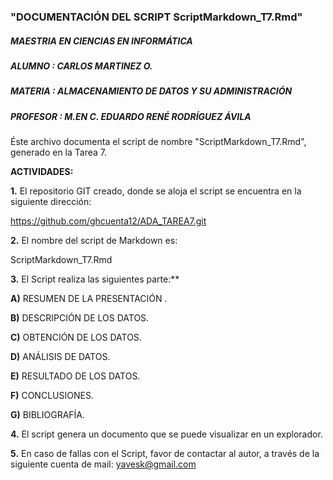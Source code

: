 ### "DOCUMENTACIÓN DEL SCRIPT ScriptMarkdown_T7.Rmd"

#####  **MAESTRIA EN CIENCIAS EN INFORMÁTICA**
##### **ALUMNO**    : CARLOS MARTINEZ O.
##### **MATERIA**   : ALMACENAMIENTO DE DATOS Y SU ADMINISTRACIÓN
##### **PROFESOR**  : M.EN C. EDUARDO RENÉ RODRÍGUEZ ÁVILA  


Éste archivo documenta el script de nombre "ScriptMarkdown_T7.Rmd", generado en la Tarea 7. 

**ACTIVIDADES:**
  
  
  **1.** El repositorio GIT creado, donde se aloja el script se encuentra en la siguiente dirección:
  
  https://github.com/ghcuenta12/ADA_TAREA7.git

**2.** El nombre del script de Markdown es: 
  
  ScriptMarkdown_T7.Rmd

**3.** El Script realiza las siguientes parte:**
  
**A)** RESUMEN DE LA PRESENTACIÓN .

**B)** DESCRIPCIÓN DE LOS DATOS.

**C)** OBTENCIÓN DE LOS DATOS.

**D)** ANÁLISIS DE DATOS.

**E)** RESULTADO DE LOS DATOS.

**F)** CONCLUSIONES.

**G)** BIBLIOGRAFÍA.

**4.** El script genera un documento que se puede visualizar en un explorador.

**5.** En caso de fallas con el Script, favor de contactar al autor, a través de la siguiente cuenta de mail: yavesk@gmail.com




